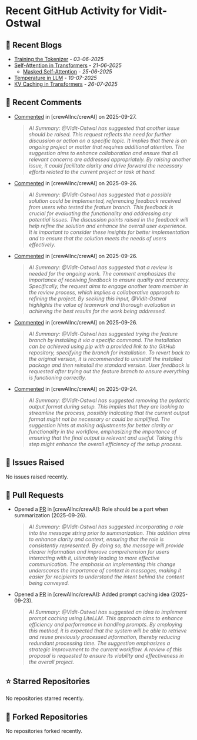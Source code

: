 # Recent GitHub Activity for Vidit-Ostwal

## 📝 Recent Blogs
- [Training the Tokenizer](https://www.notion.so/207e478805d48090b34fcc5c8e8c3c01?v=207e478805d480cfac6c000ca3c80482) - *03-06-2025*
- [Self-Attention in Transformers](https://www.notion.so/viditostwal/Self-Attention-in-Transformers-216e478805d48005b515fac90e1d76e0) - *21-06-2025*
  - [Masked Self-Attention](https://www.notion.so/viditostwal/Self-Attention-in-Transformers-216e478805d48005b515fac90e1d76e0) - *25-06-2025*
- [Temperature in LLM](https://open.substack.com/pub/viditostwal/p/how-does-temperature-changes-the?r=m52qu&utm_campaign=post&utm_medium=web&showWelcomeOnShare=false) - *10-07-2025*
- [KV Caching in Transformers](https://open.substack.com/pub/viditostwal/p/kv-key-value-cache-in-transformers?r=m52qu&utm_campaign=post&utm_medium=web&showWelcomeOnShare=false) - *26-07-2025*
## 💬 Recent Comments
- [Commented](https://github.com/crewAIInc/crewAI/pull/3225#issuecomment-3341342430) in [crewAIInc/crewAI] on 2025-09-27.
  > *AI Summary: @Vidit-Ostwal has suggested that another issue should be raised. This request reflects the need for further discussion or action on a specific topic. It implies that there is an ongoing project or matter that requires additional attention. The suggestion aims to enhance collaboration and ensure that all relevant concerns are addressed appropriately. By raising another issue, it could facilitate clarity and drive forward the necessary efforts related to the current project or task at hand.*
- [Commented](https://github.com/crewAIInc/crewAI/pull/3591#issuecomment-3339914567) in [crewAIInc/crewAI] on 2025-09-26.
  > *AI Summary: @Vidit-Ostwal has suggested that a possible solution could be implemented, referencing feedback received from users who tested the feature branch. This feedback is crucial for evaluating the functionality and addressing any potential issues. The discussion points raised in the feedback will help refine the solution and enhance the overall user experience. It is important to consider these insights for better implementation and to ensure that the solution meets the needs of users effectively.*
- [Commented](https://github.com/crewAIInc/crewAI/pull/3601#issuecomment-3339015287) in [crewAIInc/crewAI] on 2025-09-26.
  > *AI Summary: @Vidit-Ostwal has suggested that a review is needed for the ongoing work. The comment emphasizes the importance of receiving feedback to ensure quality and accuracy. Specifically, the request aims to engage another team member in the review process, which implies a collaborative approach to refining the project. By seeking this input, @Vidit-Ostwal highlights the value of teamwork and thorough evaluation in achieving the best results for the work being addressed.*
- [Commented](https://github.com/crewAIInc/crewAI/issues/2885#issuecomment-3338740438) in [crewAIInc/crewAI] on 2025-09-26.
  > *AI Summary: @Vidit-Ostwal has suggested trying the feature branch by installing it via a specific command. The installation can be achieved using pip with a provided link to the GitHub repository, specifying the branch for installation. To revert back to the original version, it is recommended to uninstall the installed package and then reinstall the standard version. User feedback is requested after trying out the feature branch to ensure everything is functioning correctly.*
- [Commented](https://github.com/crewAIInc/crewAI/issues/3335#issuecomment-3328808921) in [crewAIInc/crewAI] on 2025-09-24.
  > *AI Summary: @Vidit-Ostwal has suggested removing the pydantic output format during setup. This implies that they are looking to streamline the process, possibly indicating that the current output format might not be necessary or could be simplified. The suggestion hints at making adjustments for better clarity or functionality in the workflow, emphasizing the importance of ensuring that the final output is relevant and useful. Taking this step might enhance the overall efficiency of the setup process.*

## 🐛 Issues Raised
No issues raised recently.

## 🚀 Pull Requests
- Opened a [PR](https://github.com/crewAIInc/crewAI/pull/3601) in [crewAIInc/crewAI]: Role should be a part when summarization (2025-09-26).
  > *AI Summary: @Vidit-Ostwal has suggested incorporating a role into the message string prior to summarization. This addition aims to enhance clarity and context, ensuring that the role is consistently represented. By doing so, the message will provide clearer information and improve comprehension for users interacting with it, ultimately leading to more effective communication. The emphasis on implementing this change underscores the importance of context in messages, making it easier for recipients to understand the intent behind the content being conveyed.*
- Opened a [PR](https://github.com/crewAIInc/crewAI/pull/3584) in [crewAIInc/crewAI]: Added prompt caching idea (2025-09-23).
  > *AI Summary: @Vidit-Ostwal has suggested an idea to implement prompt caching using LiteLLM. This approach aims to enhance efficiency and performance in handling prompts. By employing this method, it is expected that the system will be able to retrieve and reuse previously processed information, thereby reducing redundant processing time. The suggestion emphasizes a strategic improvement to the current workflow. A review of this proposal is requested to ensure its viability and effectiveness in the overall project.*

## ⭐ Starred Repositories
No repositories starred recently.

## 🍴 Forked Repositories
No repositories forked recently.
